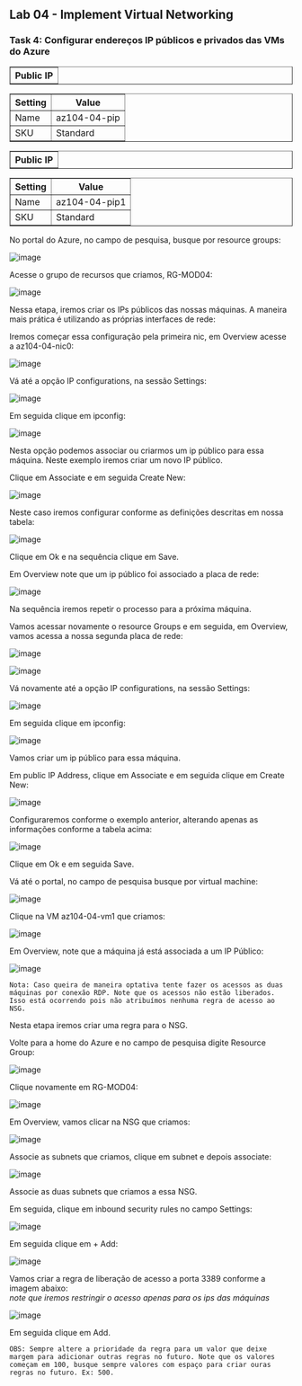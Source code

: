 <h2>Lab 04 - Implement Virtual Networking</h2>
 
<h3>Task 4: Configurar endereços IP públicos e privados das VMs do Azure</h3>

<table border="1">    
  <tr>
    <th colspan="1">Public IP</th> 
</table>

<table border="1">    
  <tr>
    <th colspan="1">Setting</th>  	              
    <th colspan="2">Value</th>
  </tr>
<td>Name</td>
    <td>az104-04-pip</td>
  </tr>
  <tr>
    <td>SKU</td>
    <td>Standard</td>
  </tr>
  </table>
   
<table border="1">    
  <tr>
    <th colspan="1">Public IP</th> 
</table>

<table border="1">    
  <tr>
    <th colspan="1">Setting</th>  	              
    <th colspan="2">Value</th>
  </tr>
<td>Name</td>
    <td>az104-04-pip1</td>
  </tr>
  <tr>
    <td>SKU</td>
    <td>Standard</td>
  </tr>
  <tr>
  </table>


No portal do Azure, no campo de pesquisa, busque por resource groups: 

![image](https://user-images.githubusercontent.com/107069287/191070172-8d0c3dda-b833-4aac-bc15-227251ee7117.png)

Acesse o grupo de recursos que criamos, RG-MOD04:

![image](https://user-images.githubusercontent.com/107069287/191070572-37bd8860-5b02-496a-b64f-27d6dd9772cf.png)

Nessa etapa, iremos criar os IPs públicos das nossas máquinas. 
A maneira mais prática é utilizando as próprias interfaces de rede: 

Iremos começar essa configuração pela primeira nic, em Overview acesse a az104-04-nic0:

![image](https://user-images.githubusercontent.com/107069287/191071144-228e9b81-d5c5-42ae-85f4-01edb2e7edbe.png)

Vá até a opção IP configurations, na sessão Settings: 

![image](https://user-images.githubusercontent.com/107069287/191071985-1964ebdb-c56f-4ef4-9357-4cdad1b8c71a.png)

Em seguida clique em ipconfig: 

![image](https://user-images.githubusercontent.com/107069287/191072297-e81d9f54-13fc-466e-b73e-ba7b40d21366.png)

Nesta opção podemos associar ou criarmos um ip público para essa máquina. 
Neste exemplo iremos criar um novo IP público. 

Clique em Associate e em seguida Create New: 

![image](https://user-images.githubusercontent.com/107069287/191072680-c74dfb67-d38f-4f78-a804-01a3d1e6c31b.png)

Neste caso iremos configurar conforme as definições descritas em nossa tabela: 

![image](https://user-images.githubusercontent.com/107069287/191072915-6f7506cd-4584-4f2e-ab01-ab043301ff0f.png)

Clique em Ok e na sequência clique em Save. 

Em Overview note que um ip público foi associado a placa de rede: 

![image](https://user-images.githubusercontent.com/107069287/191086453-b0a7f836-cbfc-48c7-a112-8d6352b61a5b.png)

Na sequência iremos repetir o processo para a próxima máquina. 

Vamos acessar novamente o resource Groups e em seguida, em Overview, vamos acessa a nossa segunda placa de rede: 

![image](https://user-images.githubusercontent.com/107069287/191086834-ea2b96c2-dfd8-4f17-be43-c03a44af1940.png)

![image](https://user-images.githubusercontent.com/107069287/191086898-89fd047c-8cba-4758-af52-cd597b19ada5.png)

Vá novamente até a opção IP configurations, na sessão Settings: 

![image](https://user-images.githubusercontent.com/107069287/191087277-62481bfd-547d-405f-bfeb-b9f9bdeda9bc.png)

Em seguida clique em ipconfig: 

![image](https://user-images.githubusercontent.com/107069287/191087569-e9633182-6d71-42c2-a20a-fb4493586107.png)

Vamos criar um ip público para essa máquina. 

Em public IP Address, clique em Associate e em seguida clique em Create New: 

![image](https://user-images.githubusercontent.com/107069287/191088466-d00844cf-c5ff-4181-8020-7bf33b5c9970.png)

Configuraremos conforme o exemplo anterior, alterando apenas as informações conforme a tabela acima: 

![image](https://user-images.githubusercontent.com/107069287/191088924-0e914ae1-9fa1-49ac-b595-023718ce4274.png)

Clique em Ok e em seguida Save. 

Vá até o portal, no campo de pesquisa busque por virtual machine:

![image](https://user-images.githubusercontent.com/107069287/191089979-8d1c1036-0e67-4027-82af-aa02476c7324.png)

Clique na VM az104-04-vm1 que criamos: 

![image](https://user-images.githubusercontent.com/107069287/191090135-9cc4aeb4-34a5-4717-a67b-e894095106ce.png)

Em Overview, note que a máquina já está associada a um IP Público: 

![image](https://user-images.githubusercontent.com/107069287/191090284-d6cd31bb-8895-4a4d-8e49-9ce8cbd2d64b.png)

```
Nota: Caso queira de maneira optativa tente fazer os acessos as duas máquinas por conexão RDP. Note que os acessos não estão liberados. Isso está ocorrendo pois não atribuímos nenhuma regra de acesso ao NSG.
```

Nesta etapa iremos criar uma regra para o NSG. 

Volte para a home do Azure e no campo de pesquisa digite Resource Group: 

![image](https://user-images.githubusercontent.com/107069287/191093707-1e0fc00d-4c1a-4e0f-936e-a15a7c033871.png)

Clique novamente em RG-MOD04:

![image](https://user-images.githubusercontent.com/107069287/191093863-a34963b6-940a-4e35-a9d3-3158f4745b82.png)

Em Overview, vamos clicar na NSG que criamos: 

![image](https://user-images.githubusercontent.com/107069287/191094030-f7b3804d-7589-474c-b3ab-0b6dac0ecc75.png)

Associe as subnets que criamos, clique em subnet e depois associate: 

![image](https://user-images.githubusercontent.com/107069287/191094944-600b87b3-f8ec-42db-a327-4d481478f0e0.png)

Associe as duas subnets que criamos a essa NSG. 

Em seguida, clique em inbound security rules no campo Settings: 

![image](https://user-images.githubusercontent.com/107069287/191094199-66f17c07-b33f-427a-804a-04d45fa39053.png)

Em seguida clique em + Add: 

![image](https://user-images.githubusercontent.com/107069287/191094314-eaaf01f8-3987-4c3f-bed6-ac32f5ed1df4.png)

Vamos criar a regra de liberação de acesso a porta 3389 conforme a imagem abaixo: <br>
*note que iremos restringir o acesso apenas para os ips das máquinas*

![image](https://user-images.githubusercontent.com/107069287/191096421-f576c608-5e7b-42e2-b38d-c899e41623f8.png)

Em seguida clique em Add. 

```
OBS: Sempre altere a prioridade da regra para um valor que deixe margem para adicionar outras regras no futuro. Note que os valores começam em 100, busque sempre valores com espaço para criar ouras regras no futuro. Ex: 500. 
``` 




